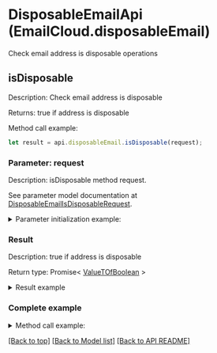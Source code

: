 # DisposableEmailApi (EmailCloud.disposableEmail)

Check email address is disposable operations

<a name="isDisposable"></a>
## **isDisposable**

Description: Check email address is disposable             

Returns: true if address is disposable

Method call example:
```typescript
let result = api.disposableEmail.isDisposable(request);
```

### Parameter: request

Description: isDisposable method request.

See parameter model documentation at [DisposableEmailIsDisposableRequest](DisposableEmailIsDisposableRequest.md).

<details>
    <summary>Parameter initialization example:</summary>
    
```typescript
let request = Models.DisposableEmailIsDisposableRequest()
    .address('example@mailcatch.com')
    .build();
```

</details>

### Result

Description: true if address is disposable

Return type: Promise< [ValueTOfBoolean](ValueTOfBoolean.md) >

<details>
    <summary>Result example</summary>

```typescript
let result = ;
```

</details>


### Complete example

<details>
    <summary>Method call example:</summary>

```typescript
const api = new EmailCloud(app_key, app_sid);

// Prepare parameters:
let request = Models.DisposableEmailIsDisposableRequest()
    .address('example@mailcatch.com')
    .build();

// Call method:
let result = api.disposableEmail.isDisposable(request);

// Result example:
result = ;
```

</details>

[[Back to top]](#) [[Back to Model list]](Models.md) [[Back to API README]](README.md)


